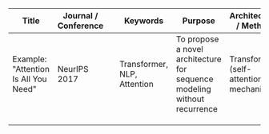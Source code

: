 


| Title                                | Journal / Conference |     | Keywords                    | Purpose                                                                  | Architecture / Method                  | Dataset Used                            | Key Findings                                                   | Key Takeaway                                             | Limitations                             |
| ------------------------------------ | -------------------- | --- | --------------------------- | ------------------------------------------------------------------------ | -------------------------------------- | --------------------------------------- | -------------------------------------------------------------- | -------------------------------------------------------- | --------------------------------------- |
| Example: "Attention Is All You Need" | NeurIPS 2017         |     | Transformer, NLP, Attention | To propose a novel architecture for sequence modeling without recurrence | Transformer (self-attention mechanism) | WMT 2014 English-German, English-French | Outperformed RNNs on translation tasks with less training time | Introduced self-attention, enabling parallel computation | Limited evaluation on non-text datasets |
|                                      |                      |     |                             |                                                                          |                                        |                                         |                                                                |                                                          |                                         |
|                                      |                      |     |                             |                                                                          |                                        |                                         |                                                                |                                                          |                                         |
|                                      |                      |     |                             |                                                                          |                                        |                                         |                                                                |                                                          |                                         |
